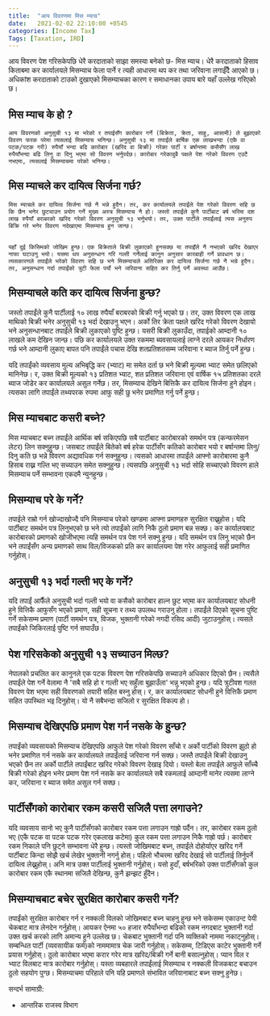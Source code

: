 ```yaml
---
title:  "आय विवरणमा मिस म्याच"
date:   2021-02-02 22:10:00 +0545
categories: [Income Tax]
Tags: [Taxation, IRD]
---
```


आय विवरण पेश गरिसकेपछि धेरै करदाताको साझा समस्या बनेको छ- मिस म्याच। धेरै करदाताको हिसाव किताबमा कर कार्यालयले मिसम्याच फेला पार्ने र त्यही आधारमा थप कर तथा जरिवाना लगाईँदै आएको छ। अधिकांश करदाताको टाउको दुखाएको मिसम्याचका कारण र समाधानका उपाय बारे यहाँ उल्लेख गरिएको छ।



## मिस म्याच के हो ?

    आय विवरणको अनुसुची १३ मा भरेको र तपाईसँग कारोबार गर्ने (बिक्रेता, क्रेता, साहु, आसामी) ले बुझाएको विवरण फरक परेमा त्यसलाई मिसम्याच भनिन्छ। अनुसुची १३ मा तपाईंले बार्षिक एक लाखभन्दा (एकै वा पटक/पटक गरी) रुपैयाँ भन्दा बढि कारोबार (खरिद वा बिक्री) गरेका पार्टी र बर्षान्तमा कसैसँग लाख रुपैयाँभन्दा बढि लिनु वा दिनु भएमा सो विवरण भर्नुपर्दछ। कारोबार गरेकादुबै पक्षले पेश गरेको विवरण एउटै नभएमा, त्यसलाई मिसम्याचमा परेको भनिन्छ।



## मिस म्याचले कर दायित्व सिर्जना गर्छ?



    मिस म्याचले कर दायित्व सिर्जना गर्छ नै भन्ने हुदैन। तर, कर कार्यालयले तपाईंले पेश गरेको विवरण सहि छ कि छैन भनेर छुट्याउन प्रयोग गर्ने मुख्य अस्त्र मिसम्याच नै हो। जस्तो तपाईंले कुनै पार्टीबाट बर्ष भरिमा दश लाख रुपैयाँ बराबरको खरिद गरेको विवरण अनुसुची १३ भर्नुभयो। तर, उक्त पार्टीले तपाईंलाई त्यस अनुरुप बिक्रि गरे भनेर विवरण नदेखाएमा मिसम्याच हुन जान्छ।


    यहाँ दुई किसिमको जोखिम हुन्छ। एक बिक्रेताले बिक्री लुकाएको हुनसक्छ या तपाइँले नै नभएको खरिद देखाएर नाफा घटाउनु भयो। यसमा थप अनुसन्धान गरि गल्ती गर्नेलाई कानुन अनुसार कारबाही गर्ने प्रावधान छ। त्यसकारणले तपाईंले भरेको विवरण सहि छ भने मिसम्याचले अतिरिक्त कर दायित्व सिर्जना गर्छ नै भन्ने हुदैन। तर, अनुसन्धान गर्दा तपाईंको त्रुटी फेला पर्यो भने जरिवाना सहित कर तिर्नु पर्ने अवस्था आउँछ।



## मिसम्याचले कति कर दायित्व सिर्जना हुन्छ?

जस्तो तपाईंले कुनै पार्टीलाई १० लाख रुपैयाँ बराबरको बिक्री गर्नु भएको छ। तर, उक्त विवरण एक लाख माथिको बिक्री भनेर अनुसुची १३ भर्दा देखाउनु भएन। अर्को तिर क्रेता पक्षले खरिद गरेको विवरण देखायो भने अनुसन्धानबाट तपाईंले बिक्री लुकाएको पुष्टि हुन्छ। यसरी बिक्री लुकाउँदा, तपाईको आम्दानी १० लाखले कम देखिन जान्छ। पछि कर कार्यालयले उक्त रकममा ब्यवसायलाई लाग्ने दरले आयकर निर्धारण गर्छ भने आम्दानी लुकाए बापत पनि तपाईंले पचास देखि शतप्रतिशतसम्म जरिवाना र ब्याज तिर्नु पर्ने हुन्छ। 



यदि तपाईंको व्यवसाय मुल्य अभिबृद्धि कर (भ्याट) मा समेत दर्ता छ भने बिक्री मूल्यमा भ्याट समेत छलिएको मानिनेछ। र, उक्त बिक्री मूल्यको १३ प्रतिशत भ्याट, शत प्रतिशत जरिवाना एवं वार्षिक १५ प्रतिशतका दरले ब्याज जोडेर कर कार्यालयले असुल गर्नेछ। तर, मिसम्याच देखिने बित्तिकै कर दायित्व सिर्जना हुने होइन। त्यसका लागि तपाईंले तथ्यपरक रुपमा आफु सही छु भनेर प्रमाणित गर्नु पर्ने हुन्छ। 



## मिस म्याचबाट कसरी बच्ने?

मिस म्याचबाट बच्न तपाईंले आर्थिक बर्ष सकिएपछि सबै पार्टीबाट कारोबारको समर्थन पत्र (कन्फरमेसन लेटर) लिन सक्नुहुन्छ। जसबाट तपाईंले बितेको बर्ष हरेक पार्टीसँग कतिको कारोबार भयो र बर्षान्तमा लिनु/दिनु कति छ भन्ने विवरण अद्यावधिक गर्न सक्नुहुन्छ। त्यसको आधारमा तपाईंले आफ्नो कारोबारमा कुनै हिसाब राख्न गल्ति भए सच्याउन समेत सक्नुहुन्छ। त्यसपछि अनुसुची १३ भर्दा सोहि सच्चाएको विवरण हाले मिसम्याच पर्ने सम्भावना एकदमै न्युनहुन्छ। 



## मिसम्याच परे के गर्ने?

तपाईले राम्रो गर्न खोज्दाखोज्दै पनि मिसम्याच परेको खण्डमा आफ्ना प्रमाणहरु सुरक्षित राख्नुहोस। यदि पार्टीबाट समर्थन पत्र लिनुभएको छ भने त्यो तपाईंको लागि निकै ठुलो प्रमाण बन्न सक्छ। कर कार्यालयबाट कारोबारको प्रमाणको खोजीभएमा त्यहि समर्थन पत्र पेश गर्न सक्नु हुन्छ। यदि समर्थन पत्र लिनु भएको छैन भने तपाईंसँग अन्य प्रमाणको साथ विल/विजकको प्रति कर कार्यालयमा पेश गरेर आफुलाई सही प्रमाणित गर्नुहोस्।



## अनुसुची १३ भर्दा गल्ती भए के गर्ने?

यदि तपाईं आफैँले अनुसुची भर्दा गल्ती भयो वा कसैको कारोबार हाल्न छुट भएमा कर कार्यालयबाट सोधनी हुने वित्तिकै आफुसँग भएको प्रमाण, सही सूचना र तथ्य उपलब्ध गराउनु होला। तपाईंले दिएको सूचना पुष्टि गर्ने सकेसम्म प्रमाण (पार्टी समर्थन पत्र, विजक, भुक्तानी गरेको नगदी रसिद आदी) जुटाउनुहोस्। त्यसले तपाईंको जिकिरलाई पुष्टि गर्न सघाउँछ।



## पेश गरिसकेको अनुसुची १३ सच्याउन मिल्छ?

नेपालको प्रचलित कर कानुनले एक पटक विवरण पेश गरिसकेपछि सच्याउने अधिकार दिएको छैन। त्यसैले तपाईंले पेश गर्ने वेलामा नै 'सबै सहि हो र गल्ती भए सहुँला बुझाउँला' भन्नु भएको हुन्छ। यदि त्रुटीवश गलत विवरण पेश भएमा सही विवरणको तयारी सहित बस्नु होस्। र, कर कार्यालयबाट सोधनी हुने वित्तिकै प्रमाण सहित उपस्थित भइ दिनुहोस्। यो नै सबैभन्दा सजिलो र सुरक्षित विकल्प हो।



## मिसम्याच देखिएपछि प्रमाण पेश गर्न नसके के हुन्छ?

तपाईंको व्यवसायको मिसम्याच देखिएपछि आफुले पेश गरेको विवरण साँचो र अर्को पार्टीको विवरण झुठो हो भनेर प्रमाणित गर्न नसके कर कार्यालयले तपाईंलाई जरिवाना गर्न सक्छ। जस्तै तपाईंले बिक्री देखाउनु भएको छैन तर अर्को पार्टीले तपाईंबाट खरिद गरेको विवरण देखाइ दियो। यस्तो बेला तपाईंले आफुले साँच्चै बिक्री गरेको होइन भनेर प्रमाण पेश गर्न नसके कर कार्यालयले सबै रकमलाई आम्दानी मानेर त्यसमा लाग्ने कर, जरिवाना र ब्याज समेत असुल गर्न सक्छ।



## पार्टीसँगको कारोबार रकम कसरी सजिलै पत्ता लगाउने?

यदि व्यवसाय सानो भए कुनै पार्टीसँगको कारोबार रकम पत्ता लगाउन गाह्रो पर्दैन। तर, कारोबार रकम ठुलो भए (एकै पटक वा पटक पटक गरेर एकलाख कटेमा) कुल रकम पत्ता लगाउन निकै गाह्रो पर्छ। कारोबार रकम निकाले पनि छुट्ने सम्भावना धेरै हुन्छ। त्यस्तो जोखिमबाट बच्न, तपाईंले दोहोर्याएर खरिद गर्ने पार्टीबाट किन्दा सोझै खर्च लेखेर भुक्तानी नगर्नु होस्। पहिलो भौचरमा खरिद देखाई सो पार्टीलाई तिर्नुपर्ने दायित्व लेख्नुहोस्। अनि मात्र उक्त पार्टीलाई भुक्तानी गर्नुहोस्। यसो हुदाँ, बर्षभरिको उक्त पार्टीसँगको कुल कारोबार रकम एकै स्थानमा सजिलै देखिन्छ, कुनै झन्झट हुँदैन। 



## मिसम्याचबाट बचेर सुरक्षित कारोबार कसरी गर्ने?

तपाईंको सुरक्षित कारोबार गर्न र नक्कली विलको जोखिमबाट बच्न चाहनु हुन्छ भने सकेसम्म एकाउन्ट पेयी चेकबाट मात्र लेनदेन गर्नुहोस्। आयकर ऐनमा ५० हजार रुपैयाँभन्दा बढिको रकम नगदबाट भुक्तानी गर्दा उक्त खर्च करको लागि अमान्य हुने उल्लेख छ। चेकबाट भुक्तानी गर्दा पनि व्यक्तिको नाममा नकाट्नुहोस्। सम्बन्धित पार्टी (व्यवसायीक फर्म)को नाममामात्र चेक जारी गर्नुहोस्। सकेसम्म, टिडिएस काटेर भुक्तानी गर्ने प्रयास गर्नुहोस्। ठुलो कारोबार भएमा करार गरेर मात्र खरिद/बिक्री गर्ने बानी बसाल्नुहोस्। प्यान विल र भ्याट विलबाट मात्र कारोबार गर्नुहोस्। यस्ता व्यबहारले तपाईंलाई मिसम्याच र नक्कली विजकबाट बचाउन ठुलो सहयोग पुग्छ। मिसम्याचमा परिहाले पनि यहि प्रमाणले संभावित जरिवानाबाट बच्न सक्नु हुनेछ।

सन्दर्भ सामाग्री:
- आन्तरिक राजस्व विभाग